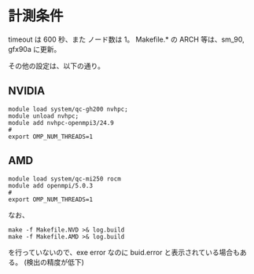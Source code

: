 # 計測条件

timeout は 600 秒、また ノード数は 1。
Makefile.* の ARCH 等は、sm_90, gfx90a に更新。

その他の設定は、以下の通り。

## NVIDIA

```
module load system/qc-gh200 nvhpc;
module unload nvhpc;
module add nvhpc-openmpi3/24.9
#
export OMP_NUM_THREADS=1
```

## AMD

```
module load system/qc-mi250 rocm
module add openmpi/5.0.3
#
export OMP_NUM_THREADS=1
```

なお、
```
make -f Makefile.NVD >& log.build
make -f Makefile.AMD >& log.build
```
を行っていないので、exe error なのに buid.error と表示されている場合もある。
(検出の精度が低下)
